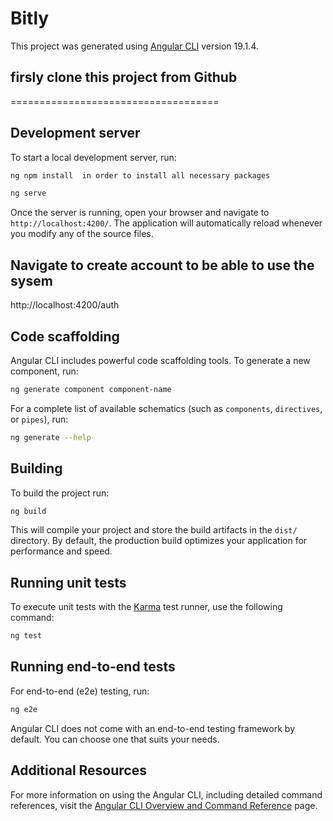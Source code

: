 # Bitly

This project was generated using [Angular CLI](https://github.com/angular/angular-cli) version 19.1.4.

## firsly clone this project from Github

====================================

## Development server

To start a local development server, run:

```bash
ng npm install  in order to install all necessary packages
```

```bash
ng serve
```

Once the server is running, open your browser and navigate to `http://localhost:4200/`. The application will automatically reload whenever you modify any of the source files.

## Navigate to create account to be able to use the sysem

http://localhost:4200/auth

## Code scaffolding

Angular CLI includes powerful code scaffolding tools. To generate a new component, run:

```bash
ng generate component component-name
```

For a complete list of available schematics (such as `components`, `directives`, or `pipes`), run:

```bash
ng generate --help
```

## Building

To build the project run:

```bash
ng build
```

This will compile your project and store the build artifacts in the `dist/` directory. By default, the production build optimizes your application for performance and speed.

## Running unit tests

To execute unit tests with the [Karma](https://karma-runner.github.io) test runner, use the following command:

```bash
ng test
```

## Running end-to-end tests

For end-to-end (e2e) testing, run:

```bash
ng e2e
```

Angular CLI does not come with an end-to-end testing framework by default. You can choose one that suits your needs.

## Additional Resources

For more information on using the Angular CLI, including detailed command references, visit the [Angular CLI Overview and Command Reference](https://angular.dev/tools/cli) page.
